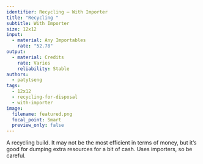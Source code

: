 ```yaml
---
identifier: Recycling – With Importer
title: "Recycling "
subtitle: With Importer
size: 12x12
input:
  - material: Any Importables
    rate: "52.78"
output:
  - material: Credits
    rate: Varies
    reliability: Stable
authors:
  - patytseng
tags:
  - 12x12
  - recycling-for-disposal
  - with-importer
image:
  filename: featured.png
  focal_point: Smart
  preview_only: false
---
```

A recycling build. It may not be the most efficient in terms of money, but it’s good for dumping extra resources for a bit of cash. Uses importers, so be careful.